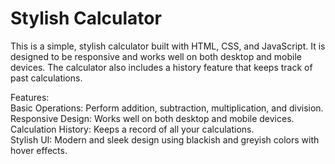 <h1>Stylish Calculator</h1>

This is a simple, stylish calculator built with HTML, CSS, and JavaScript. It is designed to be responsive and works well on both desktop and mobile devices. The calculator also includes a history feature that keeps track of past calculations.

Features:
<br>
Basic Operations: Perform addition, subtraction, multiplication, and division.
<br>
Responsive Design: Works well on both desktop and mobile devices.
<br>
Calculation History: Keeps a record of all your calculations.
<br>
Stylish UI: Modern and sleek design using blackish and greyish colors with hover effects.

